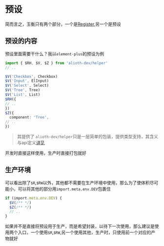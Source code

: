 # 预设
简而言之，玉衡只有两个部分，一个是[Register](./custom.md),另一个是预设

## 预设的内容
预设里面需要干什么？我以`element-plus`的预设为例
```ts
import { $RH, $V, $Z } from 'alioth-dev/helper'
// ..

$V('Checkbox', Checkbox)
$V('Input', ElInput)
$V('Select', Select)
$V('Tree', Tree)
$V('List', List)
$RH({
// ..
})
$Z({
  component: 'Tree',
// ..
})
```
> 其提供了
`alioth-dev/helper`只是一层简单的包装，提供类型支持，其含义与api定义[详见](./api.md)

开发时直接这样使用，生产时直接打包就好

## 生产环境
可以看出除了`$R`,`$RW`以外，其他都不需要在生产环境中使用，那么为了使体积尽可能小，可以将其他的部分用`import.meta.env.DEV`包裹住
```ts
if (import.meta.env.DEV) {
  $V(/** */)
  $Z(/** */)
  // ..
}
```
如果并不是直接将预设用于生产，而是希望封装，以待下一次使用，那么建议是使用两个入口，一个使用`$R`,`$RW`,另一个使用其他，生产时，只使用前一个对应的产物就好



